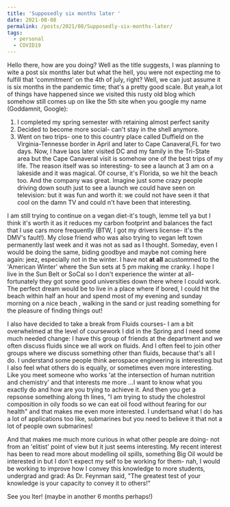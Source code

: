 ```yaml
---
title: 'Supposedly six months later '
date: 2021-08-08
permalink: /posts/2021/08/Supposedly-six-months-later/
tags:
  - personal
  - COVID19
---
```


Hello there, how are you doing? Well as the title suggests, I was planning to wite a post six months later but what the hell, you were not expecting me to fulfill that 'commitment' on the 4th of july, right? Well, we can just assume it is six months in the pandemic time; that's a pretty good scale. But yeah,a  lot of things have happened since we visited this rusty old blog which somehow still comes up on like the 5th site when you google my name (Goddamnit, Google):
1) I completed my spring semester with retaining almost perfect sanity
2) Decided to become more social- can't stay in the shell anymore.
3) Went on two trips- one to this country place called Duffield on the Virginia-Tennesse border in April and later to Cape Canaveral,FL for two days. Now, I have laos later visited DC and my family in the Tri-State area but the Cape Canaveral visit is somehow one of the best trips of my life. The reason itself was so interesting- to see a launch at 3 am on a lakeside and it was magical. Of course, it's Florida, so we hit the beach too. And the company was great. Imagine just some crazy people driving down south just to see a launch we could have seen on television: but it was fun and worth it: we could not have seen it that cool on the damn TV and could n't have been that interesting. 

I am still trying to continue on a vegan diet-it's tough, lemme tell ya but I think it's worth it as it reduces my carbon footprint and balances the fact that I use cars more frequently (BTW, I got my drivers license- it's the DMV's fault!). My close friend who was also trying to vegan left town permanently last week and it was not as sad as I thought. Someday, even I would be doing the same, biding goodbye and maybe not coming here again: jeez, especially not in the winter. I have not **at all** acustommed to the 'American Winter' where the Sun sets at 5 pm making me cranky. I hope I live in the Sun Belt or SoCal so I don't experience the winter at all- fortunately they got some good universities down there where I could work. The perfect dream would be to live in a place where if bored, I could hit the beach within half an hour and spend most of my evening and sunday morning on a nice beach , walking in the sand or just reading something for the pleasure of finding things out!

I also have decided to take a break from Fluids courses- I am a bit overwhelmed at the level of coursework I did in the Spring and I need some much needed change: I have this group of friends at the department and we often discuss fluids since we all work on fluids. And I often feel to join other groups where we discuss something other than fluids, because that's all I do. I understand some people think aerospace engineering is interesting but I also feel what others do is equally, or sometimes even more interesting. Like you meet someone  who works 'at the intersection of human nutrition and chemistry' and that interests me more ...I want to know what you exactly do and how are you trying to achieve it. And then you get a repsonse something along th lines, "I am trying to study the cholestrol composition in oily foods so we can eat oil food without fearing for our health" and that makes me even more interested. I undertsand what I do has a lot of applications too like, submarines but you need to believe it that not a lot of people own submarines! 

And that makes me much more curious in what other people are doing- not from an 'elitist' point of view but it just seems interesting. My recent interest has been to read more about modelling oil spills, something Big Oil would be interested in but I don't expect my self to be working for them- nah, I would be working to improve how I convey this knowledge to more students, undergrad and grad: As Dr. Feynman said, "The greatest test of your knowledge is your capacity to convey it to others!"

See you lter! (maybe in another 6 months perhaps!)
